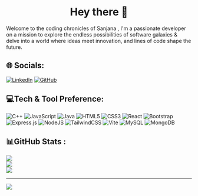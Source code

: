 # <h1 align="center">Hey there 👋</h1>

Welcome to the coding chronicles of Sanjana , I'm a passionate developer on a mission to explore the endless possibilities of software galaxies & delve into a world where ideas meet innovation, and lines of code shape the future.


## 🌐 Socials:
[![LinkedIn](https://img.shields.io/badge/LinkedIn-Connect-blue?style=social&logo=linkedin)](https://www.linkedin.com/in/sanjana-singh-426321228/)
[![GitHub](https://img.shields.io/github/followers/yourgithubusername?label=Follow&style=social)](https://github.com/SanjanaSingh1818)

## 💻Tech & Tool Preference:
![C++](https://img.shields.io/badge/c++-%2300599C.svg?style=for-the-badge&logo=c%2B%2B&logoColor=white) ![JavaScript](https://img.shields.io/badge/javascript-%23323330.svg?style=for-the-badge&logo=javascript&logoColor=%23F7DF1E) ![Java](https://img.shields.io/badge/java-%23ED8B00.svg?style=for-the-badge&logo=openjdk&logoColor=white) ![HTML5](https://img.shields.io/badge/html5-%23E34F26.svg?style=for-the-badge&logo=html5&logoColor=white) ![CSS3](https://img.shields.io/badge/css3-%231572B6.svg?style=for-the-badge&logo=css3&logoColor=white) ![React](https://img.shields.io/badge/react-%2320232a.svg?style=for-the-badge&logo=react&logoColor=%2361DAFB) ![Bootstrap](https://img.shields.io/badge/bootstrap-%238511FA.svg?style=for-the-badge&logo=bootstrap&logoColor=white) ![Express.js](https://img.shields.io/badge/express.js-%23404d59.svg?style=for-the-badge&logo=express&logoColor=%2361DAFB) ![NodeJS](https://img.shields.io/badge/node.js-6DA55F?style=for-the-badge&logo=node.js&logoColor=white) ![TailwindCSS](https://img.shields.io/badge/tailwindcss-%2338B2AC.svg?style=for-the-badge&logo=tailwind-css&logoColor=white) ![Vite](https://img.shields.io/badge/vite-%23646CFF.svg?style=for-the-badge&logo=vite&logoColor=white) ![MySQL](https://img.shields.io/badge/mysql-%2300000f.svg?style=for-the-badge&logo=mysql&logoColor=white) ![MongoDB](https://img.shields.io/badge/MongoDB-%234ea94b.svg?style=for-the-badge&logo=mongodb&logoColor=white)
## 📊GitHub Stats :
![](https://github-readme-stats.vercel.app/api?username=SanjanaSingh1818&theme=dark&hide_border=true&include_all_commits=true&count_private=true)<br/>
![](https://github-readme-streak-stats.herokuapp.com/?user=SanjanaSingh1818&theme=dark&hide_border=true)<br/>
![](https://github-readme-stats.vercel.app/api/top-langs/?username=SanjanaSingh1818&theme=dark&hide_border=true&include_all_commits=true&count_private=true&layout=compact)

---
[![](https://visitcount.itsvg.in/api?id=SanjanaSingh1818&icon=0&color=1)](https://visitcount.itsvg.in)



